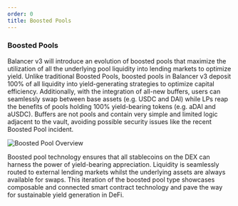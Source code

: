 ```yaml
---
order: 0
title: Boosted Pools
---
```

### Boosted Pools
Balancer v3 will introduce an evolution of boosted pools that maximize the utilization of all the underlying pool liquidity into lending markets to optimize yield. Unlike traditional Boosted Pools, boosted pools in Balancer v3 deposit 100% of all liquidity into yield-generating strategies to optimize capital efficiency. Additionally, with the integration of all-new buffers, users can seamlessly swap between base assets (e.g. USDC and DAI) while LPs reap the benefits of pools holding 100% yield-bearing tokens (e.g. aDAI and aUSDC). Buffers are not pools and contain very simple and limited logic adjacent to the vault, avoiding possible security issues like the recent Boosted Pool incident.

![Boosted Pool Overview](/images/boostedTokens.png)

Boosted pool technology ensures that all stablecoins on the DEX can harness the power of yield-bearing appreciation. Liquidity is seamlessly routed to external lending markets whilst the underlying assets are always available for swaps. This iteration of the boosted pool type showcases composable and connected smart contract technology and pave the way for sustainable yield generation in DeFi.
